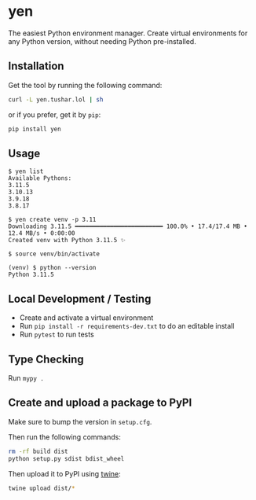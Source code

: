 # yen

The easiest Python environment manager. Create virtual environments for any Python version, without needing Python pre-installed.

## Installation

Get the tool by running the following command:

```bash
curl -L yen.tushar.lol | sh
```

or if you prefer, get it by `pip`:

```bash
pip install yen
```

## Usage

```console
$ yen list
Available Pythons:
3.11.5
3.10.13
3.9.18
3.8.17

$ yen create venv -p 3.11
Downloading 3.11.5 ━━━━━━━━━━━━━━━━━━━━━━━━━ 100.0% • 17.4/17.4 MB • 12.4 MB/s • 0:00:00
Created venv with Python 3.11.5 ✨

$ source venv/bin/activate

(venv) $ python --version
Python 3.11.5
```

## Local Development / Testing

- Create and activate a virtual environment
- Run `pip install -r requirements-dev.txt` to do an editable install
- Run `pytest` to run tests

## Type Checking

Run `mypy .`

## Create and upload a package to PyPI

Make sure to bump the version in `setup.cfg`.

Then run the following commands:

```bash
rm -rf build dist
python setup.py sdist bdist_wheel
```

Then upload it to PyPI using [twine](https://twine.readthedocs.io/en/latest/#installation):

```bash
twine upload dist/*
```
